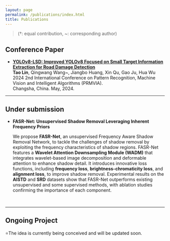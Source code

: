 ```yaml
---
layout: page
permalink: /publications/index.html
title: Publications
---
```


> (†: equal contribution, ~: corresponding author)

## Conference Paper

- [**YOLOv8-LSD: Improved YOLOv8 Focused on Small Target Information Extraction for Road Damage Detection**](https://ieeexplore.ieee.org/document/10669675)<br>**Tao Lin**, Qingwang Wang~, Jiangbo Huang, Xin Qu, Gao Ju, Hua Wu<br>2024 2nd International Conference on Pattern Recognition, Machine Vision and Intelligent Algorithms (PRMVIA).<br>Changsha, China. May, 2024.
  <br>

---

## Under submission

- **FASR-Net: Unsupervised Shadow Removal Leveraging Inherent Frequency Priors**

  We propose **FASR-Net**, an unsupervised Frequency Aware Shadow Removal Network, to tackle the challenges of shadow removal by exploiting the frequency characteristics of shadow regions. FASR-Net features a **Wavelet Attention Downsampling Module (WADM)** that integrates wavelet-based image decomposition and deformable attention to enhance shadow detail. It introduces innovative loss functions, including **frequency loss**, **brightness-chromaticity loss**, and **alignment loss**, to improve shadow removal. Experimental results on the **AISTD** and **SRD** datasets show that FASR-Net outperforms existing unsupervised and some supervised methods, with ablation studies confirming the importance of each component.
<br>

---

## Ongoing Project

⭐The idea is currently being conceived and will be updated soon.

<br>

<!--

## Degree Thesis

- [Hybrid Detection Mechanism for Spoofing Attacks in Bluetooth Low Energy Networks](https://caihanlin.com/mypaper/thesis/UG-thesis.pdf)<br>**Hanlin Cai** (Advisor: Zhezhuang Xu). **Best Bachelor Thesis Award** (Top 1/300).<br>Proposal paper has been accepted by AAAI 2024<br>Expect to submit a long paper to KDD 2024.

- [Industrial Inspection System based on Intelligent IoT and Bionic Quadruped Robot](https://caihanlin.com/mypaper/thesis/IP-report.pdf)<br>**Hanlin Cai** (Advisor: Zhezhuang Xu, Yuxiong Xia). Junior-year Intern Program.<br>Industrial Placement at China Huading Tech and IIoT Lab<br>

  <br>

---

## Early Project

- [Proposal: Securing Billion Bluetooth Devices leveraging Learning-based Techniques](https://ojs.aaai.org/index.php/AAAI/article/view/30544)<br>*Final year project (FYP).*<br>**Hanlin Cai** (Advisors: Zhezhuang Xu, Tozammel Hossain)<br>The 38th Annual AAAI Conference on Artificial Intelligence (AAAI 2024), Undergraduate Consortium.<br>Vancouver, Canada. February, 2024.

- Optimizing Traffic Sign Detection System Using Deep Residual Neural Networks Combined with Analytic Hierarchy Process Model<br>*Junior-year course design.*<br>**Hanlin Cai**, Zheng Li, Jiaqi Hu, Wei Hong Lim, Sew Sun Tiang, Mastaneh Mokayef, Chin Hong Wong<br>The 28th International Conference on Artificial Life and Robotics.<br>Beppu, Japan. February, 2023.<br>Recommended for expanding publication in the Journal of Advances in Artificial Life Robotics (EI Compendex).

- An IoT Garbage Monitoring System for Effective Garbage Management<br>*First-year course design.*<br>**Hanlin Cai**, Jiaqi Hu, Zheng Li, Wei Hong Lim, Mastaneh Mokayef, Chin Hong Wong<br>The 4th International Conference on Computer Engineering, Network and Intelligent Multimedia<br>Surabaya, Indonesia. November, 2022 (EI Compendex).<br>

  <br>

-->

